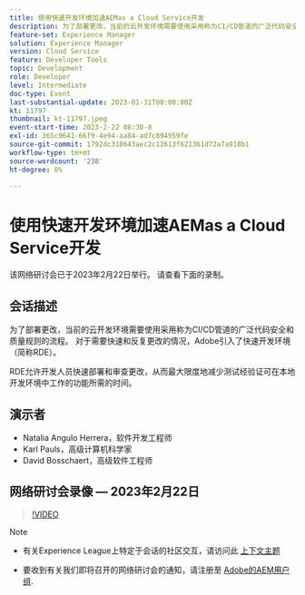 ```yaml
---
title: 使用快速开发环境加速AEMas a Cloud Service开发
description: 为了部署更改，当前的云开发环境需要使用采用称为CI/CD管道的广泛代码安全和质量规则的流程。 对于需要快速和迭代更改的情况，Adobe引入了快速开发环境（简称RDE）。RDE允许开发人员快速部署和审查更改，从而最大限度地减少测试经验证可在本地开发环境中工作的功能所需的时间。
feature-set: Experience Manager
solution: Experience Manager
version: Cloud Service
feature: Developer Tools
topic: Development
role: Developer
level: Intermediate
doc-type: Event
last-substantial-update: 2023-01-31T00:00:00Z
kt: 11797
thumbnail: kt-11797.jpeg
event-start-time: 2023-2-22 08:30-8
exl-id: 365c9641-66f9-4e94-aa84-ad7c894959fe
source-git-commit: 1792dc318643aec2c12613f621361d72a7a918b1
workflow-type: tm+mt
source-wordcount: '238'
ht-degree: 0%

---
```


# 使用快速开发环境加速AEMas a Cloud Service开发

该网络研讨会已于2023年2月22日举行。 请查看下面的录制。

## 会话描述

为了部署更改，当前的云开发环境需要使用采用称为CI/CD管道的广泛代码安全和质量规则的流程。 对于需要快速和反复更改的情况，Adobe引入了快速开发环境（简称RDE）。

RDE允许开发人员快速部署和审查更改，从而最大限度地减少测试经验证可在本地开发环境中工作的功能所需的时间。

## 演示者

* Natalia Angulo Herrera，软件开发工程师
* Karl Pauls，高级计算机科学家
* David Bosschaert，高级软件工程师

## 网络研讨会录像 — 2023年2月22日

>[!VIDEO](https://video.tv.adobe.com/v/3415876)

>[!NOTE]
>
>* 有关Experience League上特定于会话的社区交互，请访问此 [上下文主题](http://bit.ly/3x1Cl8x)
>
>* 要收到有关我们即将召开的网络研讨会的通知，请注册至 [Adobe的AEM用户组](https://aem-augs.adobe.com/).
